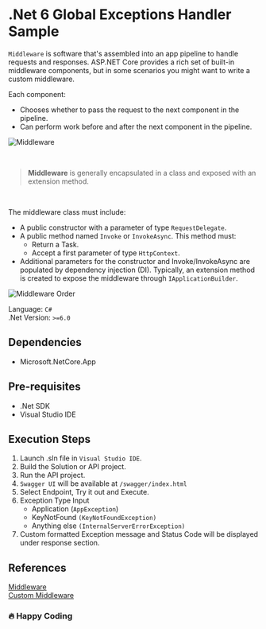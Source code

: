 # .Net 6 Global Exceptions Handler Sample

`Middleware` is software that's assembled into an app pipeline to handle requests and responses. ASP.NET Core provides a rich set of built-in middleware components, but in some scenarios you might want to write a custom middleware.

Each component:

- Chooses whether to pass the request to the next component in the pipeline.
- Can perform work before and after the next component in the pipeline.

![Middleware](https://docs.microsoft.com/en-us/aspnet/core/fundamentals/middleware/index/_static/request-delegate-pipeline.png?view=aspnetcore-6.0)

<br/>

> **Middleware** is generally encapsulated in a class and exposed with an extension method.

<br/>

The middleware class must include:<br/>

- A public constructor with a parameter of type `RequestDelegate`.
- A public method named `Invoke` or `InvokeAsync`. This method must:
  - Return a Task.
  - Accept a first parameter of type `HttpContext`.
- Additional parameters for the constructor and Invoke/InvokeAsync are populated by dependency injection (DI).
  Typically, an extension method is created to expose the middleware through `IApplicationBuilder`.

![Middleware Order](https://docs.microsoft.com/en-us/aspnet/core/fundamentals/middleware/index/_static/middleware-pipeline.svg?view=aspnetcore-6.0)

Language: `C#`<br/>
.Net Version: `>=6.0`<br/>

## **Dependencies**

- Microsoft.NetCore.App<br/>

## **Pre-requisites**

- .Net SDK
- Visual Studio IDE

## **Execution Steps**

1. Launch .sln file in `Visual Studio IDE`.
2. Build the Solution or API project.
3. Run the API project.
4. `Swagger UI` will be available at `/swagger/index.html`
5. Select Endpoint, Try it out and Execute.
6. Exception Type Input
   - Application (`AppException`)
   - KeyNotFound `(KeyNotFoundException)`
   - Anything else `(InternalServerErrorException)`
7. Custom formatted Exception message and Status Code will be displayed under response section.

## References

[Middleware](https://docs.microsoft.com/en-us/aspnet/core/fundamentals/middleware/?view=aspnetcore-6.0)<br/>
[Custom Middleware](https://docs.microsoft.com/en-us/aspnet/core/fundamentals/middleware/write?view=aspnetcore-6.0)

### :fire: Happy Coding
